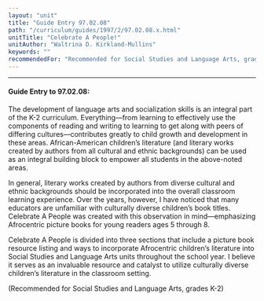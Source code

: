 ```yaml
---
layout: "unit"
title: "Guide Entry 97.02.08"
path: "/curriculum/guides/1997/2/97.02.08.x.html"
unitTitle: "Celebrate A People!"
unitAuthor: "Waltrina D. Kirkland-Mullins"
keywords: ""
recommendedFor: "Recommended for Social Studies and Language Arts, grades K-2"
---
```

<body>
<hr/>
<h4>
Guide Entry to 97.02.08:
</h4>
The development of language arts and socialization skills is an integral part of the K-2 curriculum. Everything—from learning to effectively use the components of reading and writing to learning to get along with peers of differing cultures—contributes greatly to child growth and development in these areas. African-American children’s literature (and literary works created by authors from all cultural and ethnic backgrounds) can be used as an integral building block to empower all students in the above-noted areas.
<p>
In general, literary works created by authors from diverse cultural and ethnic backgrounds should be incorporated into the overall classroom learning experience. Over the years, however, I have noticed that many educators are unfamiliar with culturally diverse children’s book titles. Celebrate A People was created with this observation in mind—emphasizing Afrocentric picture books for young readers ages 5 through 8.
</p>
<p>
Celebrate A People is divided into three sections that include a picture book resource listing and ways to incorporate Afrocentric children’s literature into Social Studies and Language Arts units throughout the school year. I believe it serves as an invaluable resource and catalyst to utilize culturally diverse children’s literature in the classroom setting.
</p>
<p>
(Recommended for Social Studies and Language Arts, grades K-2)
</p>
</body>